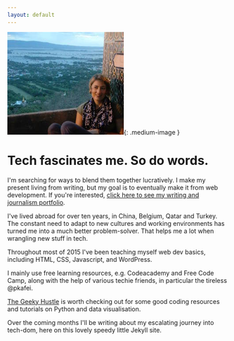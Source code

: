 ```yaml
---
layout: default
---
```


![In Bagan](/images/bagan.jpg){: .medium-image }

# Tech fascinates me. So do words. 

I'm searching for ways to blend them together lucratively. I make my present living from writing, but my goal is to eventually make it from web development. If you're interested, [click here to see my writing and journalism portfolio](http://samanthanorth.com).

I've lived abroad for over ten years, in China, Belgium, Qatar and Turkey. The constant need to adapt to new cultures and working environments has turned me into a much better problem-solver. That helps me a lot when wrangling new stuff in tech. 

Throughout most of 2015 I've been teaching myself web dev basics, including HTML, CSS, Javascript, and WordPress. 

I mainly use free learning resources, e.g. Codeacademy and Free Code Camp, along with the help of various techie friends, in particular the tireless @pkafei.

[The Geeky Hustle](http://thegeekyhustle.com) is worth checking out for some good coding resources and tutorials on Python and data visualisation. 

Over the coming months I'll be writing about my escalating journey into tech-dom, here on this lovely speedy little Jekyll site.


 

